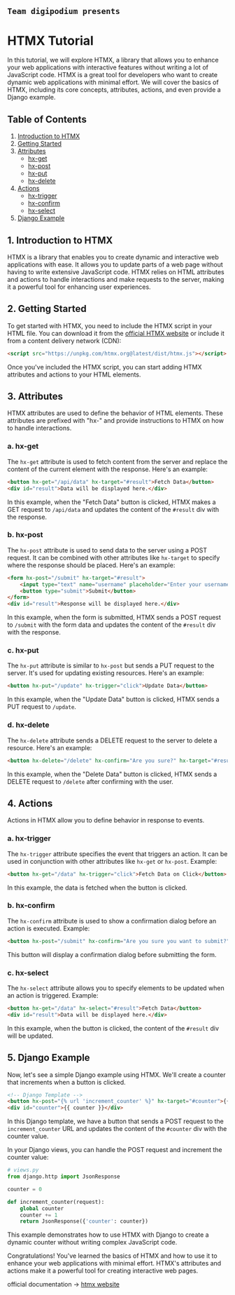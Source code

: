 `Team digipodium presents`
---
# HTMX Tutorial

In this tutorial, we will explore HTMX, a library that allows you to enhance your web applications with interactive features without writing a lot of JavaScript code. HTMX is a great tool for developers who want to create dynamic web applications with minimal effort. We will cover the basics of HTMX, including its core concepts, attributes, actions, and even provide a Django example.

## Table of Contents

1. [Introduction to HTMX](#introduction-to-htmx)
2. [Getting Started](#getting-started)
3. [Attributes](#attributes)
   - [hx-get](#hx-get)
   - [hx-post](#hx-post)
   - [hx-put](#hx-put)
   - [hx-delete](#hx-delete)
4. [Actions](#actions)
   - [hx-trigger](#hx-trigger)
   - [hx-confirm](#hx-confirm)
   - [hx-select](#hx-select)
5. [Django Example](#django-example)

## 1. Introduction to HTMX

HTMX is a library that enables you to create dynamic and interactive web applications with ease. It allows you to update parts of a web page without having to write extensive JavaScript code. HTMX relies on HTML attributes and actions to handle interactions and make requests to the server, making it a powerful tool for enhancing user experiences.

## 2. Getting Started

To get started with HTMX, you need to include the HTMX script in your HTML file. You can download it from the [official HTMX website](https://htmx.org/) or include it from a content delivery network (CDN):

```html
<script src="https://unpkg.com/htmx.org@latest/dist/htmx.js"></script>
```

Once you've included the HTMX script, you can start adding HTMX attributes and actions to your HTML elements.

## 3. Attributes

HTMX attributes are used to define the behavior of HTML elements. These attributes are prefixed with "hx-" and provide instructions to HTMX on how to handle interactions.

### a. hx-get

The `hx-get` attribute is used to fetch content from the server and replace the content of the current element with the response. Here's an example:

```html
<button hx-get="/api/data" hx-target="#result">Fetch Data</button>
<div id="result">Data will be displayed here.</div>
```

In this example, when the "Fetch Data" button is clicked, HTMX makes a GET request to `/api/data` and updates the content of the `#result` div with the response.

### b. hx-post

The `hx-post` attribute is used to send data to the server using a POST request. It can be combined with other attributes like `hx-target` to specify where the response should be placed. Here's an example:

```html
<form hx-post="/submit" hx-target="#result">
    <input type="text" name="username" placeholder="Enter your username">
    <button type="submit">Submit</button>
</form>
<div id="result">Response will be displayed here.</div>
```

In this example, when the form is submitted, HTMX sends a POST request to `/submit` with the form data and updates the content of the `#result` div with the response.

### c. hx-put

The `hx-put` attribute is similar to `hx-post` but sends a PUT request to the server. It's used for updating existing resources. Here's an example:

```html
<button hx-put="/update" hx-trigger="click">Update Data</button>
```

In this example, when the "Update Data" button is clicked, HTMX sends a PUT request to `/update`.

### d. hx-delete

The `hx-delete` attribute sends a DELETE request to the server to delete a resource. Here's an example:

```html
<button hx-delete="/delete" hx-confirm="Are you sure?" hx-target="#result">Delete Data</button>
```

In this example, when the "Delete Data" button is clicked, HTMX sends a DELETE request to `/delete` after confirming with the user.

## 4. Actions

Actions in HTMX allow you to define behavior in response to events.

### a. hx-trigger

The `hx-trigger` attribute specifies the event that triggers an action. It can be used in conjunction with other attributes like `hx-get` or `hx-post`. Example:

```html
<button hx-get="/data" hx-trigger="click">Fetch Data on Click</button>
```

In this example, the data is fetched when the button is clicked.

### b. hx-confirm

The `hx-confirm` attribute is used to show a confirmation dialog before an action is executed. Example:

```html
<button hx-post="/submit" hx-confirm="Are you sure you want to submit?" hx-target="#result">Submit</button>
```

This button will display a confirmation dialog before submitting the form.

### c. hx-select

The `hx-select` attribute allows you to specify elements to be updated when an action is triggered. Example:

```html
<button hx-get="/data" hx-select="#result">Fetch Data</button>
<div id="result">Data will be displayed here.</div>
```

In this example, when the button is clicked, the content of the `#result` div will be updated.

## 5. Django Example

Now, let's see a simple Django example using HTMX. We'll create a counter that increments when a button is clicked.

```html
<!-- Django Template -->
<button hx-post="{% url 'increment_counter' %}" hx-target="#counter">{{ counter }}</button>
<div id="counter">{{ counter }}</div>
```

In this Django template, we have a button that sends a POST request to the `increment_counter` URL and updates the content of the `#counter` div with the counter value.

In your Django views, you can handle the POST request and increment the counter value:

```python
# views.py
from django.http import JsonResponse

counter = 0

def increment_counter(request):
    global counter
    counter += 1
    return JsonResponse({'counter': counter})
```

This example demonstrates how to use HTMX with Django to create a dynamic counter without writing complex JavaScript code.

Congratulations! You've learned the basics of HTMX and how to use it to enhance your web applications with minimal effort. HTMX's attributes and actions make it a powerful tool for creating interactive web pages.

official documentation -> [htmx website](https://htmx.org/)
